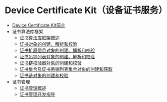 # Device Certificate Kit（设备证书服务）

- [Device Certificate Kit简介](../security/DeviceCertificateKit/device-certificate-kit-intro.md)
- 证书算法库框架
  - [证书算法库框架概述](../security/DeviceCertificateKit/certificate-framework-overview.md)
  - [证书对象的创建、解析和校验](../security/DeviceCertificateKit/create-parse-verify-cert-object.md)
  - [证书扩展信息对象的创建、解析和校验](../security/DeviceCertificateKit/create-parse-verify-certextension-object.md)
  - [证书吊销列表对象的创建、解析和校验](../security/DeviceCertificateKit/create-parse-verify-crl-object.md)
  - [证书链校验器对象的创建和校验](../security/DeviceCertificateKit/create-verify-cerchainvalidator-object.md)
  - [证书集合及证书吊销列表集合对象的创建和获取](../security/DeviceCertificateKit/create-get-cert-crl-object.md)
  - [证书链对象的创建和校验](../security/DeviceCertificateKit/create-verify-certchain-object.md)
- 证书管理
  - [证书管理概述](../security/DeviceCertificateKit/certManager-overview.md)
  - [证书管理开发指导](../security/DeviceCertificateKit/certManager-guidelines.md)
